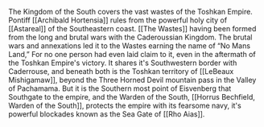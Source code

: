 The Kingdom of the South covers the vast wastes of the Toshkan Empire. Pontiff [[Archibald Hortensia]] rules from the powerful holy city of [[Astareal]] of the Southeastern coast. [[The Wastes]] having been formed from the long and brutal wars with the Caderoussian Kingdom. The brutal wars and annexations led it to the Wastes earning the name of “No Mans Land,” For no one person had even laid claim to it, even in the aftermath of the Toshkan Empire's victory. It shares it's Southwestern border with Caderrouse, and beneath both is the Toshkan territory of [[LeBeaux Mishigamaw]], beyond the Three Horned Devil mountain pass in the Valley of Pachamama. But it is the Southern most point of Eisvenberg that Southgate to the empire, and the Warden of the South, [[Horrus Bechfield, Warden of the South]], protects the empire with its fearsome navy, it's powerful blockades known as the Sea Gate of [[Rho Aias]].